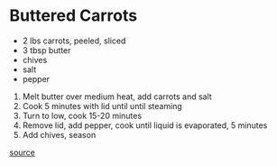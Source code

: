 # Buttered Carrots

* 2 lbs carrots, peeled, sliced
* 3 tbsp butter
* chives
* salt
* pepper

1. Melt butter over medium heat, add carrots and salt
1. Cook 5 minutes with lid until until steaming
1. Turn to low, cook 15-20 minutes
1. Remove lid, add pepper, cook until liquid is evaporated, 5 minutes
1. Add chives, season

[source](https://www.amazon.com/Feast-Ice-Fire-Official-Companion/dp/0345534492)
